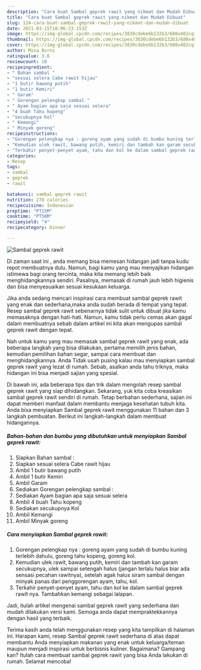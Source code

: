 ```yaml
---
description: "Cara buat Sambal geprek rawit yang nikmat dan Mudah Dibuat"
title: "Cara buat Sambal geprek rawit yang nikmat dan Mudah Dibuat"
slug: 124-cara-buat-sambal-geprek-rawit-yang-nikmat-dan-mudah-dibuat
date: 2021-03-15T18:06:23.153Z
image: https://img-global.cpcdn.com/recipes/3830cdebe6b132b3/680x482cq70/sambal-geprek-rawit-foto-resep-utama.jpg
thumbnail: https://img-global.cpcdn.com/recipes/3830cdebe6b132b3/680x482cq70/sambal-geprek-rawit-foto-resep-utama.jpg
cover: https://img-global.cpcdn.com/recipes/3830cdebe6b132b3/680x482cq70/sambal-geprek-rawit-foto-resep-utama.jpg
author: Mina Burns
ratingvalue: 3.6
reviewcount: 10
recipeingredient:
- " Bahan sambal "
- "sesuai selera Cabe rawit hijau"
- "1 butir bawang putih"
- "1 butir Kemiri"
- " Garam"
- " Gorengan pelengkap sambal "
- " Ayam bagian apa saja sesuai selera"
- "4 buah Tahu kopeng"
- "secukupnya Kol"
- " Kemangi"
- " Minyak goreng"
recipeinstructions:
- "Gorengan pelengkap nya : goreng ayam yang sudah di bumbu kuning terlebih dahulu, goreng tahu kopeng, goreng kol."
- "Kemudian ulek rawit, bawang putih, kemiri dan tambah kan garam secukupnya, ulek sampai setengah halus (jangan terlalu halus biar ada sensasi pecahan rawitnya), setelah agak halus siram sambal dengan minyak panas dari penggorengan ayam, tahu, kol."
- "Terkahir penyet-penyet ayam, tahu dan kol ke dalam sambal geprek rawit nya. Tambahkan kemangi sebagai lalapan."
categories:
- Resep
tags:
- sambal
- geprek
- rawit

katakunci: sambal geprek rawit 
nutrition: 278 calories
recipecuisine: Indonesian
preptime: "PT15M"
cooktime: "PT50M"
recipeyield: "4"
recipecategory: Dinner

---
```



![Sambal geprek rawit](https://img-global.cpcdn.com/recipes/3830cdebe6b132b3/680x482cq70/sambal-geprek-rawit-foto-resep-utama.jpg)

Di zaman  saat ini , anda memang bisa memesan hidangan jadi tanpa kudu repot membuatnya dulu. Namun, bagi kamu yang mau menyajikan hidangan istimewa bagi orang tercinta, maka kita memang lebih baik menghidangkannya sendiri. Pasalnya, memasak di rumah jauh lebih higienis dan bisa menyesuaikan sesuai kesukaan keluarga.

Jika anda sedang mencari inspirasi cara membuat sambal geprek rawit yang enak dan sederhana,maka anda sudah berada di tempat yang tepat. Resep sambal geprek rawit  sebenarnya tidak sulit untuk dibuat jika kamu memasaknya dengan hati-hati. Namun, kamu tidak perlu cemas akan gagal dalam membuatnya 
sebab dalam artikel ini kita akan mengupas sambal geprek rawit dengan tepat.  



Nah untuk kamu yang mau memasak sambal geprek rawit yang enak, ada beberapa langkah yang bisa dilakukan, pertama memilih jenis bahan, kemudian pemilihan bahan segar, sampai cara membuat dan menghidangkannya. Anda Tidak usah pusing kalau mau menyiapkan sambal geprek rawit yang lezat di rumah. Sebab, asalkan anda  tahu triknya, maka hidangan ini bisa menjadi sajian yang spesial.

Di bawah ini, ada beberapa tips dan trik dalam mengolah resep sambal geprek rawit yang siap dihidangkan. Sekarang, yuk kita coba kreasikan sambal geprek rawit sendiri di rumah. Tetap berbahan sederhana, sajian ini dapat memberi manfaat dalam membantu menjaga kesehatan tubuh kita. Anda bisa menyiapkan Sambal geprek rawit menggunakan 11 bahan dan 3 langkah pembuatan. Berikut ini langkah-langkah dalam membuat hidangannya.

<!--inarticleads1-->

##### Bahan-bahan dan bumbu yang dibutuhkan untuk menyiapkan Sambal geprek rawit:

1. Siapkan  Bahan sambal :
1. Siapkan sesuai selera Cabe rawit hijau
1. Ambil 1 butir bawang putih
1. Ambil 1 butir Kemiri
1. Ambil  Garam
1. Sediakan  Gorengan pelengkap sambal :
1. Sediakan  Ayam bagian apa saja sesuai selera
1. Ambil 4 buah Tahu kopeng
1. Sediakan secukupnya Kol
1. Ambil  Kemangi
1. Ambil  Minyak goreng




<!--inarticleads2-->

##### Cara menyiapkan Sambal geprek rawit:

1. Gorengan pelengkap nya : goreng ayam yang sudah di bumbu kuning terlebih dahulu, goreng tahu kopeng, goreng kol.
1. Kemudian ulek rawit, bawang putih, kemiri dan tambah kan garam secukupnya, ulek sampai setengah halus (jangan terlalu halus biar ada sensasi pecahan rawitnya), setelah agak halus siram sambal dengan minyak panas dari penggorengan ayam, tahu, kol.
1. Terkahir penyet-penyet ayam, tahu dan kol ke dalam sambal geprek rawit nya. Tambahkan kemangi sebagai lalapan.




Jadi, itulah artikel mengenai  sambal geprek rawit  yang sederhana dan mudah dilakukan versi kami. Semoga anda dapat mempraktekkannya dengan hasil yang terbaik. 

Terima kasih anda telah menggunakan resep yang kita tampilkan di halaman ini. Harapan kami, resep  Sambal geprek rawit sederhana di atas dapat membantu Anda menyiapkan makanan yang enak untuk keluarga/teman maupun menjadi inspirasi untuk berbisnis kuliner. Bagaimana? Gampang kan? Itulah cara membuat sambal geprek rawit yang bisa Anda lakukan di rumah. Selamat mencoba!

